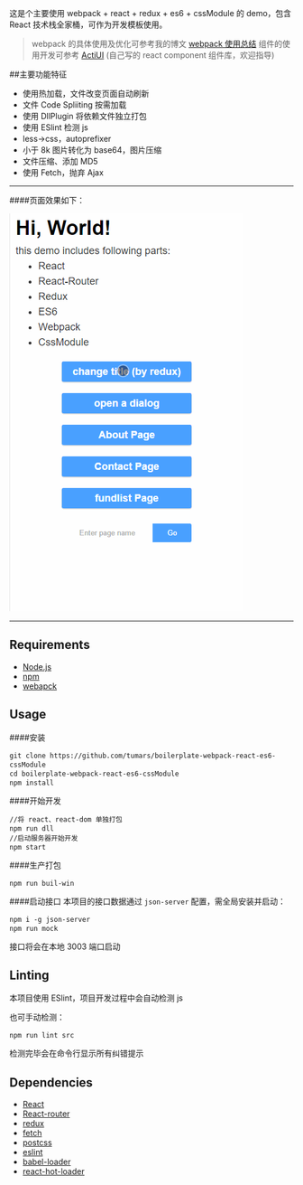 这是个主要使用 webpack + react + redux + es6 + cssModule 的 demo，包含 React 技术栈全家桶，可作为开发模板使用。

>webpack 的具体使用及优化可参考我的博文 [webpack 使用总结](http://www.ferecord.com/webpack-summary.html) 
>组件的使用开发可参考 [ActiUI](https://tumars.github.io/ActiUI/) (自己写的 react component 组件库，欢迎指导)

##主要功能特征
- 使用热加载，文件改变页面自动刷新
- 文件 Code Spliiting 按需加载
- 使用 DllPlugin 将依赖文件独立打包
- 使用 ESlint 检测 js
- less->css，autoprefixer
- 小于 8k 图片转化为 base64，图片压缩
- 文件压缩、添加 MD5
- 使用 Fetch，抛弃 Ajax

---------

####页面效果如下：

![demo](./demo.gif)


---------



## Requirements
- [Node.js](https://nodejs.org)
- [npm](https://www.npmjs.com/)
- [webapck](https://webpack.github.io/)


## Usage
####安装
```
git clone https://github.com/tumars/boilerplate-webpack-react-es6-cssModule
cd boilerplate-webpack-react-es6-cssModule
npm install
```
####开始开发
```
//将 react、react-dom 单独打包
npm run dll
//启动服务器开始开发
npm start
```
####生产打包
```
npm run buil-win
```

####启动接口
本项目的接口数据通过 `json-server` 配置，需全局安装并启动：

```
npm i -g json-server
npm run mock
```

接口将会在本地 3003 端口启动


## Linting
本项目使用 ESlint，项目开发过程中会自动检测 js

也可手动检测：
```
npm run lint src
```

检测完毕会在命令行显示所有纠错提示


## Dependencies
- [React](https://github.com/facebook/react)
- [React-router](https://github.com/reactjs/react-router)
- [redux](https://github.com/reactjs/redux)
- [fetch](https://github.com/github/fetch)
- [postcss](https://github.com/postcss/postcss)
- [eslint](https://github.com/eslint/eslint)
- [babel-loader](https://github.com/babel/babel-loader)
- [react-hot-loader](https://github.com/gaearon/react-hot-loader)
